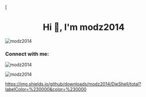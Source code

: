 [<h1 align="center">Hi 👋, I'm modz2014</h1>
<p align="left"> <img src="https://komarev.com/ghpvc/?username=modz2014&label=Profile%20views&color=0e75b6&style=flat" alt="modz2014" /> </p>

<h3 align="left">Connect with me:</h3>
<p align="left">
</p>

<p><img align="center" src="https://github-readme-stats.vercel.app/api/top-langs?username=modz2014&show_icons=true&locale=en&layout=compact&theme=transparent" alt="modz2014" /></p>

<p><img align="center" src="https://github-readme-streak-stats.herokuapp.com/?user=modz2014&theme=transparent" alt="modz2014" /></p>


https://img.shields.io/github/downloads/modz2014/DieShell/total?labelColor=%230000&color=%230000
